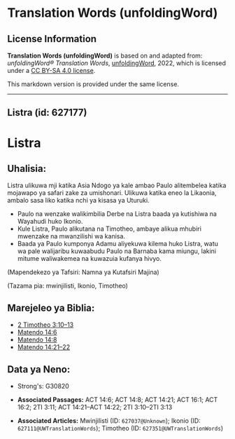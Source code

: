 # Translation Words (unfoldingWord)

## License Information

**Translation Words (unfoldingWord)** is based on and adapted from: _unfoldingWord® Translation Words_, [unfoldingWord](https://unfoldingword.org/utw), 2022, which is licensed under a [CC BY-SA 4.0 license](https://creativecommons.org/licenses/by-sa/4.0/legalcode.en).

This markdown version is provided under the same license.



--------------------------------

## Listra (id: 627177)

Listra
======

Uhalisia:
---------

Listra ulikuwa mji katika Asia Ndogo ya kale ambao Paulo alitembelea katika mojawapo ya safari zake za umishonari. Ulikuwa katika eneo la Likaonia, ambalo sasa liko katika nchi ya kisasa ya Uturuki.

* Paulo na wenzake walikimbilia Derbe na Listra baada ya kutishiwa na Wayahudi huko Ikonio.
* Kule Listra, Paulo alikutana na Timotheo, ambaye alikua mhubiri mwenzake na mwanzilishi wa kanisa.
* Baada ya Paulo kumponya Adamu aliyekuwa kilema huko Listra, watu wa pale walijaribu kuwaabudu Paulo na Barnaba kama miungu, lakini mitume waliwakemea na kuwazuia kufanya hivyo.

(Mapendekezo ya Tafsiri: Namna ya Kutafsiri Majina)

(Tazama pia: mwinjilisti, Ikonio, Timotheo)

Marejeleo ya Biblia:
--------------------

* [2 Timotheo 3:10–13](https://ref.ly/2Tim3:10-2Tim3:13)
* [Matendo 14:6](https://ref.ly/Acts14:6)
* [Matendo 14:8](https://ref.ly/Acts14:8)
* [Matendo 14:21–22](https://ref.ly/Acts14:21-Acts14:22)

Data ya Neno:
-------------

* Strong's: G30820

* **Associated Passages:** ACT 14:6; ACT 14:8; ACT 14:21; ACT 16:1; ACT 16:2; 2TI 3:11; ACT 14:21–ACT 14:22; 2TI 3:10–2TI 3:13
* **Associated Articles:** Mwinjilisti (ID: `627037@Unknown`); Ikonio (ID: `627111@UWTranslationWords`); Timotheo (ID: `627351@UWTranslationWords`)

